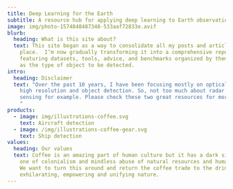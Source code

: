```yaml
---
title: Deep Learning for the Earth
subtitle: A resource hub for applying deep learning to Earth observation
image: img/photo-1574848487348-533aaf72833e.avif
blurb:
  heading: What is this site about?
  text: This site began as a way to consolidate all my posts and articles in one
    place.  I’m now gradually transforming it into a comprehensive repository,
    featuring datasets, tools, advice, and benchmarks organized by theme, such
    as the type of object to be detected.
intro:
  heading: Disclaimer
  text: "Over the past 10 years, I have been focusing mostly on optical imagery,
    high resolution and object detection. So, not too much about radar remote
    sensing for example. Please check these two great resources for more general
    "
products:
  - image: img/illustrations-coffee.svg
    text: Aircraft detection
  - image: /img/illustrations-coffee-gear.svg
    text: Ship detection
values:
  heading: Our values
  text: Coffee is an amazing part of human culture but it has a dark side too –
    one of colonialism and mindless abuse of natural resources and human lives.
    We want to turn this around and return the coffee trade to the drink’s
    exhilarating, empowering and unifying nature.
---
```

